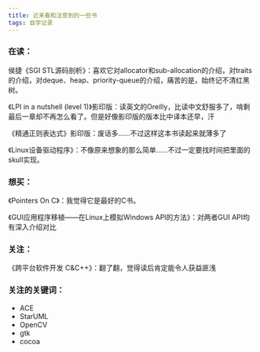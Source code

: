 ```yaml
--- 
title: 近来看和注意到的一些书
tags: 自学记录
---
```


### 在读：

侯捷《SGI STL源码剖析》：喜欢它对allocator和sub-allocation的介绍，对traits的介绍，对deque、heap、priority-queue的介绍，痛苦的是，始终记不清红黑树。

《LPI in a nutshell (level 1)》影印版：读英文的Oreilly，比读中文舒服多了，啃剩最后一章却不再怎么看了。但是好像影印版的版本比中译本还早，汗

《精通正则表达式》影印版：废话多……不过这样这本书读起来就薄多了

《Linux设备驱动程序》：不像原来想象的那么简单……不过一定要找时间把里面的skull实现。

### 想买：

《Pointers On C》：我觉得它是最好的C书。

《GUI应用程序移植——在Linux上模拟Windows API的方法》：对两者GUI API均有深入介绍对比

### 关注：

《跨平台软件开发 C&C++》：翻了翻，觉得读后肯定能令人获益匪浅

### 关注的关键词：

* ACE
* StarUML
* OpenCV
* gtk
* cocoa